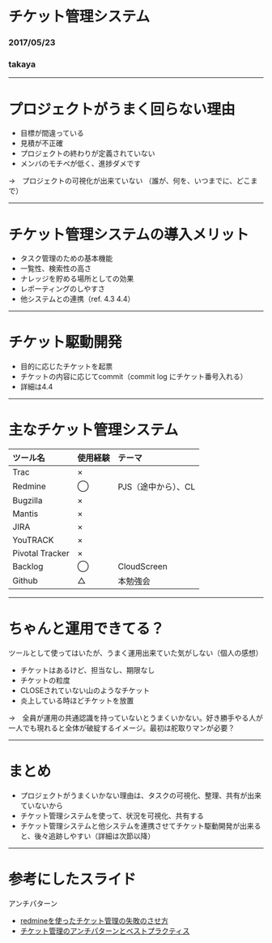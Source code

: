 <!-- $theme: gaia -->

# チケット管理システム
### 2017/05/23
### takaya

---
<!-- page_number: true -->

# プロジェクトがうまく回らない理由
* 目標が間違っている
* 見積が不正確
* プロジェクトの終わりが定義されていない
* メンバのモチベが低く、進捗ダメです

→　プロジェクトの可視化が出来ていない
（誰が、何を、いつまでに、どこまで）

---
# チケット管理システムの導入メリット
* タスク管理のための基本機能
* 一覧性、検索性の高さ
* ナレッジを貯める場所としての効果
* レポーティングのしやすさ
* 他システムとの連携（ref. 4.3 4.4）

---
# チケット駆動開発
* 目的に応じたチケットを起票
* チケットの内容に応じてcommit（commit log にチケット番号入れる）
* 詳細は4.4

---
# 主なチケット管理システム
| ツール名 | 使用経験 | テーマ |
|:---|:---|:---|
|Trac| × |
|Redmine| ◯ | PJS（途中から）、CL
|Bugzilla| × |
|Mantis| × |
|JIRA| × |
|YouTRACK| × |
|Pivotal Tracker| × |
|Backlog| ◯ | CloudScreen |
| Github| △ | 本勉強会 | 

---
# ちゃんと運用できてる？
ツールとして使ってはいたが、うまく運用出来ていた気がしない（個人の感想）

* チケットはあるけど、担当なし、期限なし
* チケットの粒度
* CLOSEされていない山のようなチケット
* 炎上している時ほどチケットを放置

→　全員が運用の共通認識を持っていないとうまくいかない。好き勝手やる人が一人でも現れると全体が破綻するイメージ。最初は舵取りマンが必要？

---
# まとめ
* プロジェクトがうまくいかない理由は、タスクの可視化、整理、共有が出来ていないから
* チケット管理システムを使って、状況を可視化、共有する
* チケット管理システムと他システムを連携させてチケット駆動開発が出来ると、後々追跡しやすい（詳細は次節以降）

---
# 参考にしたスライド
アンチパターン

* [redmineを使ったチケット管理の失敗のさせ方](http://www.bunkei-programmer.net/entry/2016/02/26/022635)
* [チケット管理のアンチパターンとベストプラクティス](http://yyyank.blogspot.jp/2016/02/blog-post_23.html)

